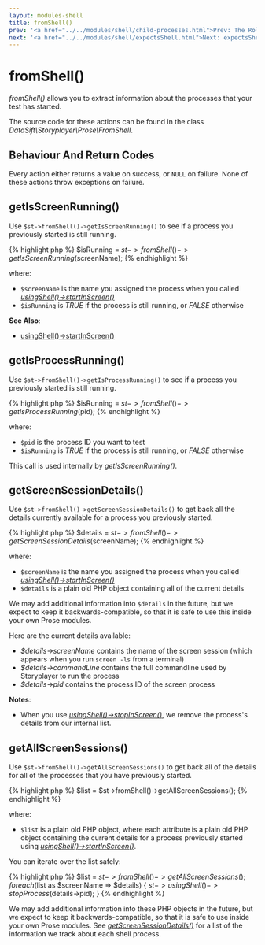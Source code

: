 ```yaml
---
layout: modules-shell
title: fromShell()
prev: '<a href="../../modules/shell/child-processes.html">Prev: The Role Of Child Processes In Testing</a>'
next: '<a href="../../modules/shell/expectsShell.html">Next: expectsShell()</a>'
---
```


# fromShell()

_fromShell()_ allows you to extract information about the processes that your test has started.

The source code for these actions can be found in the class _DataSift\Storyplayer\Prose\FromShell_.

## Behaviour And Return Codes

Every action either returns a value on success, or `NULL` on failure. None of these actions throw exceptions on failure.

## getIsScreenRunning()

Use `$st->fromShell()->getIsScreenRunning()` to see if a process you previously started is still running.

{% highlight php %}
$isRunning = $st->fromShell()->getIsScreenRunning($screenName);
{% endhighlight %}

where:

* `$screenName` is the name you assigned the process when you called _[usingShell()->startInScreen()](usingShell.html#startinscreen)_
* `$isRunning` is _TRUE_ if the process is still running, or _FALSE_ otherwise

__See Also__:

* [usingShell()->startInScreen()](usingShell.html#startinscreen)

## getIsProcessRunning()

Use `$st->fromShell()->getIsProcessRunning()` to see if a process you previously started is still running.

{% highlight php %}
$isRunning = $st->fromShell()->getIsProcessRunning($pid);
{% endhighlight %}

where:

* `$pid` is the process ID you want to test
* `$isRunning` is _TRUE_ if the process is still running, or _FALSE_ otherwise

This call is used internally by _getIsScreenRunning()_.

## getScreenSessionDetails()

Use `$st->fromShell()->getScreenSessionDetails()` to get back all the details currently available for a process you previously started.

{% highlight php %}
$details = $st->fromShell()->getScreenSessionDetails($screenName);
{% endhighlight %}

where:

* `$screenName` is the name you assigned the process when you called _[usingShell()->startInScreen()](usingShell.html#startinscreen)_
* `$details` is a plain old PHP object containing all of the current details

We may add additional information into `$details` in the future, but we expect to keep it backwards-compatible, so that it is safe to use this inside your own Prose modules.

Here are the current details available:

* _$details->screenName_ contains the name of the screen session (which appears when you run `screen -ls` from a terminal)
* _$details->commandLine_ contains the full commandline used by Storyplayer to run the process
* _$details->pid_ contains the process ID of the screen process

__Notes__:

* When you use _[usingShell()->stopInScreen()](usingShell.html#stopinscreen)_, we remove the process's details from our internal list.

## getAllScreenSessions()

Use `$st->fromShell()->getAllScreenSessions()` to get back all of the details for all of the processes that you have previously started.

{% highlight php %}
$list = $st->fromShell()->getAllScreenSessions();
{% endhighlight %}

where:

* `$list` is a plain old PHP object, where each attribute is a plain old PHP object containing the current details for a process previously started using _[usingShell()->startInScreen()](usingShell.html#startinscreen)_.

You can iterate over the list safely:

{% highlight php %}
$list = $st->fromShell()->getAllScreenSessions();
foreach ($list as $screenName => $details)
{
	$st->usingShell()->stopProcess($details->pid);
}
{% endhighlight %}

We may add additional information into these PHP objects in the future, but we expect to keep it backwards-compatible, so that it is safe to use inside your own Prose modules. See _[getScreenSessionDetails()](#getscreensessiondetails)_ for a list of the information we track about each shell process.